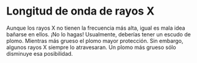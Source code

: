 # Longitud de onda de rayos X

Aunque los rayos X no tienen la frecuencia más alta, igual es mala idea bañarse
en ellos. ¡No lo hagas! Usualmente, deberías tener un escudo de plomo. Mientras
más grueso el plomo mayor protección. Sin embargo, algunos rayos X siempre lo
atravesaran. Un plomo más grueso sólo disminuye esa posibilidad.
